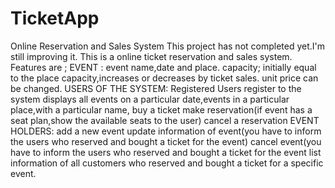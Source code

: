# TicketApp
Online Reservation and Sales System 
This project has not completed yet.I'm still improving it.
This is a online ticket reservation and sales system. Features are ; EVENT : event name,date and place. capacity; initially equal to the place capacity,increases or decreases by ticket sales. unit price can be changed. USERS OF THE SYSTEM: Registered Users register to the system displays all events on a particular date,events in a particular place,with a particular name, buy a ticket make reservation(if event has a seat plan,show the available seats to the user) cancel a reservation EVENT HOLDERS: add a new event update information of event(you have to inform the users who reserved and bought a ticket for the event) cancel event(you have to inform the users who reserved and bought a ticket for the event list information of all customers who reserved and bought a ticket for a specific event.
